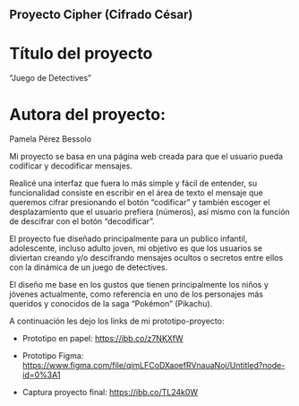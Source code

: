 ## Proyecto Cipher (Cifrado César)

# Título del proyecto
“Juego de Detectives”

# Autora del proyecto:
Pamela Pérez Bessolo



Mi proyecto se basa en una página web creada para que el usuario pueda codificar y decodificar mensajes.

Realicé una interfaz que fuera lo más simple y fácil de entender, su funcionalidad consiste en escribir en el área de texto el mensaje que queremos cifrar presionando el botón “codificar” y también escoger el desplazamiento que el usuario prefiera (números), así mismo con la función de descifrar con el botón “decodificar”.

El proyecto fue diseñado principalmente para un publico infantil, adolescente, incluso adulto joven, mi objetivo es que los usuarios se diviertan creando y/o descifrando mensajes ocultos o secretos entre ellos con la dinámica de un juego de detectives.

El diseño me base en los gustos que tienen principalmente los niños y jóvenes actualmente, como referencia en uno de los personajes más queridos y conocidos de la saga “Pokémon” (Pikachu).

A continuación les dejo los links de mi prototipo-proyecto:

* Prototipo en papel:
https://ibb.co/z7NKXfW

* Prototipo Figma:
https://www.figma.com/file/qimLFCoDXaoefRVnauaNoj/Untitled?node-id=0%3A1

* Captura proyecto final:
https://ibb.co/TL24k0W
